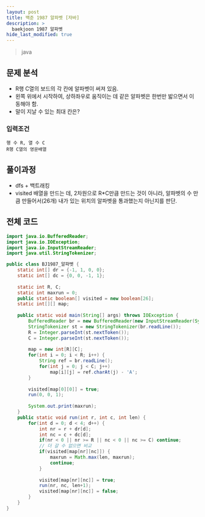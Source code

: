 ```yaml
---
layout: post
title: 백준 1987 알파벳 [자바]
description: >
  baekjoon 1987 알파벳
hide_last_modified: true
---
```


> java

## 문제 분석

- R행 C열의 보드의 각 칸에 알파벳이 써져 있음.
- 왼쪽 위에서 시작하여, 상하좌우로 움직이는 데
  같은 알파벳은 한번만 밟으면서 이동해야 함.
- 말이 지날 수 있는 최대 칸은?



### 입력조건

```
행 수 R, 열 수 C
R행 C열의 영문배열
```



## 풀이과정

- dfs + 백트래킹
- visited 배열을 만드는 데, 2차원으로 R*C만큼 만드는 것이 아니라, 알파벳의 수 만큼 만들어서(26개) 내가 있는 위치의 알파벳을 통과했는지 아닌지를 판단.



## 전체 코드

```java
import java.io.BufferedReader;
import java.io.IOException;
import java.io.InputStreamReader;
import java.util.StringTokenizer;

public class BJ1987_알파벳 {
	static int[] dr = {-1, 1, 0, 0};
	static int[] dc = {0, 0, -1, 1};
	
	static int R, C;
	static int maxrun = 0;
	public static boolean[] visited = new boolean[26];
	static int[][] map;
	
	public static void main(String[] args) throws IOException {
		BufferedReader br = new BufferedReader(new InputStreamReader(System.in));
		StringTokenizer st = new StringTokenizer(br.readLine());
		R = Integer.parseInt(st.nextToken());
		C = Integer.parseInt(st.nextToken());
		
		map = new int[R][C];
		for(int i = 0; i < R; i++) {
			String ref = br.readLine();
			for(int j = 0; j < C; j++)
				map[i][j] = ref.charAt(j) - 'A';
		}
		
		visited[map[0][0]] = true;
		run(0, 0, 1);
		
		System.out.print(maxrun);
	}
	public static void run(int r, int c, int len) {
		for(int d = 0; d < 4; d++) {
			int nr = r + dr[d];
			int nc = c + dc[d];
			if(nr < 0 || nr >= R || nc < 0 || nc >= C) continue;
			// 더 갈 수 없으면 비교
			if(visited[map[nr][nc]]) {
				maxrun = Math.max(len, maxrun);
				continue;
			}
			
			visited[map[nr][nc]] = true;
			run(nr, nc, len+1);
			visited[map[nr][nc]] = false;
		}
	}
}
```

